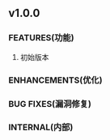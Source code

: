 ## v1.0.0

### FEATURES(功能)
1. 初始版本

### ENHANCEMENTS(优化)


### BUG FIXES(漏洞修复)


### INTERNAL(内部)


